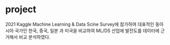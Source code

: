 # project
2021 Kaggle Machine Learning & Data Scine Survey에 참가하여 
대표적인 동아시아 국가인 한국, 중국, 일본 과 미국을 비교하여 ML/DS 산업에 발전도를
데이터에 근거해서 비교 분석하였다.
